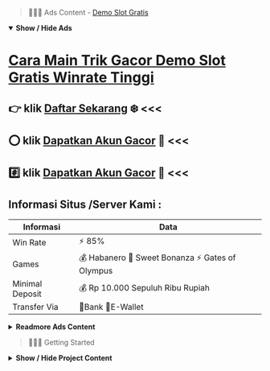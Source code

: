 > :red_circle::red_circle::red_circle: Ads Content - [Demo Slot Gratis](https://atom.io/packages/demo-slot-gratis)

<details open><summary><b>Show / Hide Ads</b></summary>

# [Cara Main Trik Gacor Demo Slot Gratis Winrate Tinggi](https://atom.io/packages/demo-slot-gratis)
## :point_right: klik [Daftar Sekarang](https://178.128.112.84/togel/) :snowflake: <<< 
## :o: klik [Dapatkan Akun Gacor](https://178.128.112.84/slot/jokergaming/) :100: <<< 
## :hash: klik [Dapatkan Akun Gacor](https://178.128.112.84/togel/) :dart: <<< 

## Informasi Situs /Server Kami : 

| Informasi  | Data |
| ------------- | ------------- |
| Win Rate  | ⚡ 85% |
| Games  | 💰 Habanero 🔱 Sweet Bonanza ⚡ Gates of Olympus |
| Minimal Deposit  | 💰 Rp 10.000 Sepuluh Ribu Rupiah |
| Transfer Via  | 🏅Bank 🏅E-Wallet |

<details><summary><b>Readmore Ads Content</b></summary>

## Table Of Content
- [Sharing Gacor Slot 4d](#slot-4d)
- [Kumpulan Trik Situs Slot Gacor 2022](#situs-slot-gacor-2022)
- [Rekomendasi Bo Game Slot](#game-slot)
- [Kode Gacor Agen Toto Play](#agen-toto-play)
- [Info Demo Slot Online Pragmatic](#slot-online-pragmatic)
- [Daftar Web Slot Olympus](#slot-olympus)
- [Bo Bocor Slot 4d](#slot-4d)

## Slot 4d
Slot Apakah Judi?
Tergantung, jika kamu permainan slot gratis dengan nggak mengutarakan dana tentu pun itu tidak judi. Tetapi apabila anda telah permainan slot pula memakai taruhan agar meraih kemenangan, pasti itu setelah itu judi.
## Situs Slot Gacor 2022
Analisa Permainan Slot Gacor Terbaik, Langkah utama terpandang sederhana sekali, yaitu serta menganalisa sebagai teliti pergerakan mesin slot online yang tempo-tempo bagi jackpot terbesar. Setiap game slot online mempunyai varian tersendiri, so kami pantas mempelajarinya lebih-lebih lepas sebelum mengambil risiko saat slot online duit asli. Saat mengamati, kalian nyata memperoleh strategi unggul yang sanggup diterapkan waktu memainkan slot pasangan gampang bet kecil pula bet rendah.
## Game Slot
Apa Itu Slot Gacor Online? Setiap pertunjukan slot gacor online memakai generator angka acak agar membuat urutan acak setiap milidetik waktu sehari. Setiap kali member mengklik putaran, RNG menghasilkan serangkaian nomor acak baru. Permainan slot online gacor tidak memiliki memori, artinya tidak tersedia pelacak untuk mencatat keunggulan dengan kekalahan pemain.
## Agen Toto Play
Metode Deposit, Withdraw Dan Livechat Cepat, agentotoplay beroperasi sepadan pakai bank lokal besar seperti BCA, MANDIRI, BNI lalu BRI yang dijadikan laksana tata cara deposit bagi para pemain. Bukan cuma tamat disana, paksa memberikan prosedur deposit via e-money semacam Dana, Ovo, Gopay selama 24 jam. Pelayanan yang diberikan saja amat simpatik bersama professional, customer service kami rampung menampung penilaian maupun keluhan dari para Anggota serta menyelidiki solusi tercepat agar mampu menopang saudara bermain. Livechat yang online selama 24 jam rampung mendukung saudara apabila mengalami gangguan ya dari segi teknis ataupun terhadap Deposit maupun Withdraw.
## Slot Online Pragmatic
RTP yakni suatu pendapatan dari hasil yang hendak diterima karena pemain. Jika saudara bermain di RTP slot senilai 96,77% bahwa kalian dapat mendapatkan peluang keberhasilan yang tinggi, bersalah jika anda permainan pada mesin slot pakai pangkat RTP slot online rendah, hingga kesempatan untuk memperoleh volatilitas dari game itu akan sulit agar didapatkan.Pemain yang akan melakukan taruhan pada situs slot online mempunyai nilai betting yang berbeda-beda. Game slot online seimbang halnya sama pertunjukan slot casino online yang membedakan hanya peringkat RTP lalu Volatilitas dari game slot.
## Slot Olympus
Pada era modern diantaranya demi ini sudah biasanya sekali banyak pertunjukan yang mempunyai kedudukan ternama saat setiap permainannya. Dimana pertunjukan yang amat mengagumkan tersebut adalah permianan yang mempunyai tidak sedikit tokoh. Namanya lumayan pertunjukan tentu sudah penuh yang menyelidiki agar bisa meraih moral dari pertunjukan ini. Tak langka seseorang yang permainan ini memperoleh hasil yang memuaskan dekat tatkala permainan diagentotoplay loh.

## Slot 4d
Bijak waktu mengelola taruhan dalam setiap permainan, Permainan slot online lamun dianggap tidak sedikit orang seperti bobot mainan bersifat gambling yang gampang dimainkan, tapi selalu juga Saudara perlu menerus waspada serta berbuat semuanya pakai didukung karena keahlian. Apabila Anda permainan sebagai sembarangan, asal-asalan, ceroboh, bersama bukan dapat mengontrol emosi serta sangat bernafsu supaya sanggup beroleh datang akhirnya mempertaruhkan semesta dana  demi dapat berspekulasi pula memperoleh dana yang banyak, pasti ini akan sangat merugikan Anda. Bermainlah memakai chip paling perlahan lalu menyesuaikan kondisi diri biar nggak terburu-buru sebab setiap permainannya tentu membutuhkan kesabaran pula presisi kian agar sanggup menjangkau level tertentu pada sebuah permainan.

</details>

</details>

> :red_circle::red_circle::red_circle: Getting Started

<details><summary><b>Show / Hide Project Content</b></summary>

#  Project Name / Title : 
ATPEngine Project #83
##  Getting Started : 
These instructions will get you a copy of the project up and running on your local machine for development and testing purposes. See deployment for notes on how to deploy the project on a live system.

##  Installation for ATPEngine Project #83 : 
A step by step guide that will tell you how to get the development environment up and running.
<ul><li>How to install #1</li><li>How to install #2</li><li>How to install #3</li><li>How to install #4</li><li>How to install #5</li><li>How to install #6</li></ul>

##  Usage : 
A few examples of useful commands and/or tasks.
<ul><li>Usage #1</li><li>Usage  #2</li><li>Usage  #3</li><li>Usage #4</li><li>Usage  #5</li><li>Usage  #6</li></ul>

##  Ads Links : 
Get To Know about our other ads.


[Demo Slot Pg Online Terpercaya](https://atom.io/packages/demo-slot-pg)

[Slot Asia Online Terpercaya](https://atom.io/packages/slot-asia)

[Toto Slot 777 Online Terpercaya](https://atom.io/packages/toto-slot-777)

[Judi Onlen Slot Online Terpercaya](https://atom.io/packages/judi-onlen-slot)

[Demo Slot Indonesia Online Terpercaya](https://atom.io/packages/demo-slot-indonesia)

[Hongkong Togel Online Terpercaya](https://atom.io/packages/hongkong-togel)

[Permainan Slot Online Terpercaya](https://atom.io/packages/permainan-slot)

[Slot Jitu Online Terpercaya](https://atom.io/packages/slot-jitu)

[Pg Slot Demo Online Terpercaya](https://atom.io/packages/pg-slot-demo)

[Live Slot Online Terpercaya](https://atom.io/packages/live-slot)

[Game Slot Terbaik Online Terpercaya](https://atom.io/packages/game-slot-terbaik)

##  Additional Project That Can Be Usefull : 
Get To Know about our other projects.


[ATPEngine Project #61](https://atom.io/packages/atpengine-project-61)

[ATPEngine Project #89](https://atom.io/packages/atpengine-project-89)

[ATPEngine Project #2](https://atom.io/packages/atpengine-project-2)

[ATPEngine Project #87](https://atom.io/packages/atpengine-project-87)

[ATPEngine Project #97](https://atom.io/packages/atpengine-project-97)

[ATPEngine Project #75](https://atom.io/packages/atpengine-project-75)

[ATPEngine Project #68](https://atom.io/packages/atpengine-project-68)

[ATPEngine Project #12](https://atom.io/packages/atpengine-project-12)

[ATPEngine Project #11](https://atom.io/packages/atpengine-project-11)

[ATPEngine Project #86](https://atom.io/packages/atpengine-project-86)

[ATPEngine Project #92](https://atom.io/packages/atpengine-project-92)

##  Master Project : 
Incase you want to know more about our master project, please visit [ATPEngine Home Project](https://atom.io/packages/atpengine-home-project)

</details>
